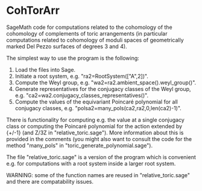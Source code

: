 # CohTorArr
SageMath code for computations related to the cohomology of the cohomology of complements of toric arrangements (in particular computations related to cohomology of moduli spaces of geometrically marked Del Pezzo surfaces of degrees 3 and 4).

The simplest way to use the program is the following:

1. Load the files into Sage.
2. Initiate a root system, e.g. "ra2=RootSystem(["A",2])".
3. Compute the Weyl group, e.g. "wa2=ra2.ambient_space().weyl_group()".
4. Generate representatives for the conjugacy classes of the Weyl group, e.g. "ca2=wa2.conjugacy_classes_representatives()".
5. Compute the values of the equivariant Poincaré polynomial for all conjugacy classes, e.g. "polsa2=many_pols(ca2,ra2,0,len(ca2)-1)".

There is functionality for computing e.g. the value at a single conjugacy class or computing the Poincaré polynomial for
the action extended by {+/-1} (and Z/3Z in "relative_toric.sage"). More information about this is provided in the comments (you might also want to consult the code for the method "many_pols" in "toric_generate_polynomial.sage").

The file "relative_toric.sage" is a version of the program which is convenient e.g. for computations with a root system
inside a larger root system. 

WARNING: some of the function names are reused in "relative_toric.sage" and there are compatability issues.
